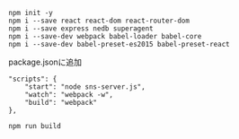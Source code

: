 
    npm init -y
    npm i --save react react-dom react-router-dom
    npm i --save express nedb superagent
    npm i --save-dev webpack babel-loader babel-core
    npm i --save-dev babel-preset-es2015 babel-preset-react
    

package.jsonに追加

    "scripts": {
        "start": "node sns-server.js",
        "watch": "webpack -w",
        "build": "webpack"
    },

    npm run build

    